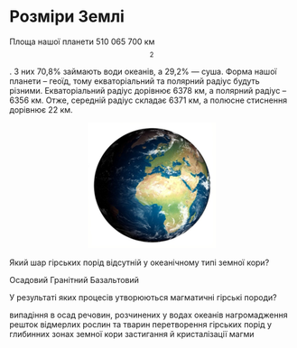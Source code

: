 Розміри Землі
=============

Площа нашої планети 510 065 700 км$$^{2}$$. З них 70,8% займають води океанів, а 29,2% — суша. Форма нашої планети – геоїд, тому екваторіальний та полярний радіус будуть різними. Екваторіальний радіус дорівнює 6378 км, а полярний радіус – 6356 км. Отже, середній радіус складає 6371 км, а полюсне стиснення дорівнює 22 км.

<div align="center">
<img src="2.png"/>
</div>

<quiz>
<question>
<p>Який шар гірських порід відсутній у океанічному типі земної кори?</p>
<answer>Осадовий</answer> 
<answer correct> Гранітний</answer>  
<answer> Базальтовий</answer>
</question>
<p>У результаті яких процесів утворюються магматичні гірські породи?</p>
<answer>випадіння в осад речовин, розчинених у водах океанів</answer>
<answer>нагромадження решток відмерлих рослин та тварин</answer>
<answer>перетворення гірських порід у  глибинних зонах земної кори</answer>
<answer correct>застигання й  кристалізації магми</answer>
</question>
</quiz>
